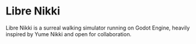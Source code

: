 # Libre Nikki

Libre Nikki is a surreal walking simulator running on Godot Engine, heavily inspired by Yume Nikki and open for collaboration.
